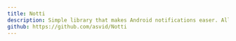 ```yaml
---
title: Notti
description: Simple library that makes Android notifications easer. Allows you to set configuration for all notifications and prohibits displaying invalid one. Library was created as a revenge for spending 2h on searching bug, that appeared to be wrong usage of Builder pattern by Google Android team... thanks guys!
github: https://github.com/asvid/Notti
---
```

